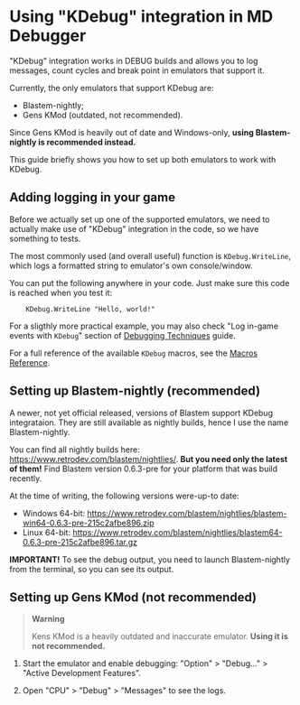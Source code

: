 
# Using "KDebug" integration in MD Debugger

"KDebug" integration works in DEBUG builds and allows you to log messages, count cycles and break point in emulators that support it.

Currently, the only emulators that support KDebug are:
- Blastem-nightly;
- Gens KMod (outdated, not recommended).

Since Gens KMod is heavily out of date and Windows-only, **using Blastem-nightly is recommended instead.**

This guide briefly shows you how to set up both emulators to work with KDebug.

## Adding logging in your game

Before we actually set up one of the supported emulators, we need to actually make use of "KDebug" integration in the code, so we have something to tests.

The most commonly used (and overall useful) function is `KDebug.WriteLine`, which logs a formatted string to emulator's own console/window.

You can put the following anywhere in your code. Just make sure this code is reached when you test it:

```m68k
	KDebug.WriteLine "Hello, world!"
```

For a sligthly more practical example, you may also check "Log in-game events with `KDebug`" section of [Debugging Techniques](Debugging_techniques.md) guide.

For a full reference of the available `KDebug` macros, see the [Macros Reference](../Debug_macros.md).

## Setting up Blastem-nightly (recommended)

A newer, not yet official released, versions of Blastem support KDebug integrataion. They are still available as nightly builds, hence I use the name Blastem-nightly.

You can find all nightly builds here: https://www.retrodev.com/blastem/nightlies/. **But you need only the latest of them!** Find Blastem version 0.6.3-pre for your platform that was build recently.

At the time of writing, the following versions were-up-to date:
- Windows 64-bit: https://www.retrodev.com/blastem/nightlies/blastem-win64-0.6.3-pre-215c2afbe896.zip
- Linux 64-bit: https://www.retrodev.com/blastem/nightlies/blastem64-0.6.3-pre-215c2afbe896.tar.gz

**IMPORTANT!** To see the debug output, you need to launch Blastem-nightly from the terminal, so you can see its output.

## Setting up Gens KMod (not recommended)

> **Warning**
> 
> Kens KMod is a heavily outdated and inaccurate emulator. **Using it is not recommended.**

1. Start the emulator and enable debugging: "Option" > "Debug..." > "Active Development Features".

2. Open "CPU" > "Debug" > "Messages" to see the logs.


